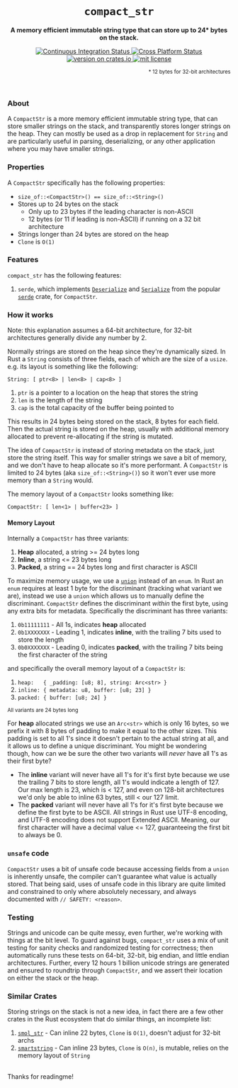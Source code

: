 <div align="center">
  <h1><code>compact_str</code></h1>
  <p><strong>A memory efficient immutable string type that can store up to 24* bytes on the stack.</strong></p>
  
  <a href="https://github.com/ParkMyCar/compact_str/actions/workflows/ci.yml">
    <img alt="Continuous Integration Status" src="https://github.com/ParkMyCar/compact_str/actions/workflows/ci.yml/badge.svg?event=push"/>
  </a>
  <a href="https://github.com/ParkMyCar/compact_str/actions/workflows/cross_platform.yml">
    <img alt="Cross Platform Status" src="https://github.com/ParkMyCar/compact_str/actions/workflows/cross_platform.yml/badge.svg?event=push"/>
  </a>
  <a href="https://crates.io/crates/compact_str">
    <img alt="version on crates.io" src="https://img.shields.io/crates/v/compact_str"/>
  </a>
  <a href="LICENSE">
    <img alt="mit license" src="https://img.shields.io/crates/l/compact_str"/>
  </a>
  
  <p  align=right><sub>* 12 bytes for 32-bit architectures</sub></p>
</div>

<br />

### About
A `CompactStr` is a more memory efficient immutable string type, that can store smaller strings on the stack, and transparently stores longer strings on the heap. 
They can mostly be used as a drop in replacement for `String` and are particularly useful in parsing, deserializing, or any other application where you may
have smaller strings.

### Properties
A `CompactStr` specifically has the following properties:
  * `size_of::<CompactStr>() == size_of::<String>()`
  * Stores up to 24 bytes on the stack
    * Only up to 23 bytes if the leading character is non-ASCII
    * 12 bytes (or 11 if leading is non-ASCII) if running on a 32 bit architecture
  * Strings longer than 24 bytes are stored on the heap
  * `Clone` is `O(1)`

### Features
`compact_str` has the following features:
1. `serde`, which implements [`Deserialize`](https://docs.rs/serde/latest/serde/trait.Deserialize.html) and [`Serialize`](https://docs.rs/serde/latest/serde/trait.Serialize.html) from the popular [`serde`](https://docs.rs/serde/latest/serde/) crate, for `CompactStr`.

### How it works
Note: this explanation assumes a 64-bit architecture, for 32-bit architectures generally divide any number by 2.

Normally strings are stored on the heap since they're dynamically sized. In Rust a `String` consists of three fields, each of which are the size of a `usize`.
e.g. its layout is something like the following:

`String: [ ptr<8> | len<8> | cap<8> ]`
1. `ptr` is a pointer to a location on the heap that stores the string
2. `len` is the length of the string
3. `cap` is the total capacity of the buffer being pointed to

This results in 24 bytes being stored on the stack, 8 bytes for each field. Then the actual string is stored on the heap, usually with additional memory allocated to prevent re-allocating if the string is mutated.

The idea of `CompactStr` is instead of storing metadata on the stack, just store the string itself. This way for smaller strings we save a bit of memory, and we 
don't have to heap allocate so it's more performant. A `CompactStr` is limited to 24 bytes (aka `size_of::<String>()`) so it won't ever use more memory than a 
`String` would.

The memory layout of a `CompactStr` looks something like:

`CompactStr: [ len<1> | buffer<23> ]`

#### Memory Layout
Internally a `CompactStr` has three variants:
1. **Heap** allocated, a string >= 24 bytes long
2. **Inline**, a string <= 23 bytes long
3. **Packed**, a string == 24 bytes long and first character is ASCII

To maximize memory usage, we use a [`union`](https://doc.rust-lang.org/reference/items/unions.html) instead of an `enum`. In Rust an `enum` requires at least 1 byte
for the discriminant (tracking what variant we are), instead we use a `union` which allows us to manually define the discriminant. `CompactStr` defines the 
discriminant *within* the first byte, using any extra bits for metadata. Specifically the discriminant has three variants:

1. `0b11111111` - All 1s, indicates **heap** allocated
2. `0b1XXXXXXX` - Leading 1, indicates **inline**, with the trailing 7 bits used to store the length
3. `0b0XXXXXXX` - Leading 0, indicates **packed**, with the trailing 7 bits being the first character of the string

and specifically the overall memory layout of a `CompactStr` is:

1. `heap:   { _padding: [u8; 8], string: Arc<str> }`
2. `inline: { metadata: u8, buffer: [u8; 23] }`
3. `packed: { buffer: [u8; 24] }`

<sub>All variants are 24 bytes long</sub>


For **heap** allocated strings we use an `Arc<str>` which is only 16 bytes, so we prefix it with 8 bytes of padding to make it equal to the other sizes. This 
padding is set to all 1's since it doesn't pertain to the actual string at all, and it allows us to define a unique discriminant. You might be wondering though, how
can we be sure the other two variants will *never* have all 1's as their first byte?
  * The **inline** variant will never have all 1's for it's first byte because we use the trailing 7 bits to store length, all 1's would indicate a length of 127. Our max length is 23, which is < 127, and even on 128-bit architectures we'd only be able to inline 63 bytes, still < our 127 limit.
  * The **packed** variant will never have all 1's for it's first byte because we define the first byte to be ASCII. All strings in Rust use UTF-8 encoding, and UTF-8 encoding does not support Extended ASCII. Meaning, our first character will have a decimal value <= 127, guaranteeing the first bit to always be 0.

### `unsafe` code
`CompactStr` uses a bit of unsafe code because accessing fields from a `union` is inherently unsafe, the compiler can't guarantee what value is actually stored. 
That being said, uses of unsafe code in this library are quite limited and constrained to only where absolutely necessary, and always documented with 
`// SAFETY: <reason>`.

### Testing
Strings and unicode can be quite messy, even further, we're working with things at the bit level. To guard against bugs, `compact_str` uses a mix of unit testing 
for sanity checks and randomized testing for correctness; then automatically runs these tests on 64-bit, 32-bit, big endian, and little endian architectures. 
Further, every 12 hours 1 billion unicode strings are generated and ensured to roundtrip through `CompactStr`, and we assert their location on either the stack or
the heap.

### Similar Crates
Storing strings on the stack is not a new idea, in fact there are a few other crates in the Rust ecosystem that do similar things, an incomplete list:
1. [`smol_str`](https://crates.io/crates/smol_str) - Can inline 22 bytes, `Clone` is `O(1)`, doesn't adjust for 32-bit archs
2. [`smartstring`](https://crates.io/crates/smartstring) - Can inline 23 bytes, `Clone` is `O(n)`, is mutable, relies on the memory layout of `String`

<br />
Thanks for readingme!
